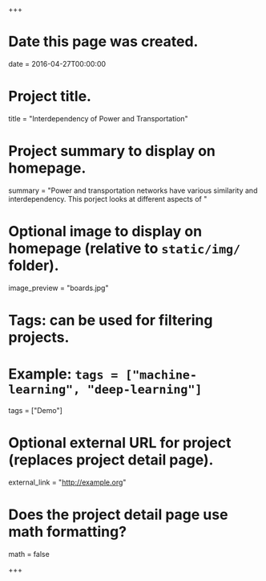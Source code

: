 +++
# Date this page was created.
date = 2016-04-27T00:00:00

# Project title.
title = "Interdependency of Power and Transportation"

# Project summary to display on homepage.
summary = "Power and transportation networks have various similarity and interdependency. This porject looks at different aspects of "

# Optional image to display on homepage (relative to `static/img/` folder).
image_preview = "boards.jpg"

# Tags: can be used for filtering projects.
# Example: `tags = ["machine-learning", "deep-learning"]`
tags = ["Demo"]

# Optional external URL for project (replaces project detail page).
external_link = "http://example.org"

# Does the project detail page use math formatting?
math = false

+++


